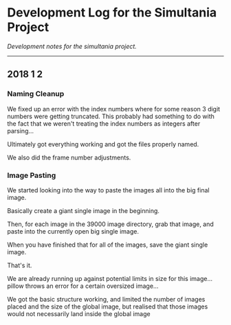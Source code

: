 # Development Log for the Simultania Project

_Development notes for the simultania project._

---

## 2018 1 2

### Naming Cleanup

We fixed up an error with the index numbers where for some reason 3 digit numbers were getting truncated. This probably had something to do with the fact that we weren't treating the index numbers as integers after parsing...

Ultimately got everything working and got the files properly named.

We also did the frame number adjustments.

### Image Pasting

We started looking into the way to paste the images all into the big final image.

Basically create a giant single image in the beginning. 

Then, for each image in the 39000 image directory, grab that image, and paste into the currently open big single image.

When you have finished that for all of the images, save the giant single image.

That's it.

We are already running up against potential limits in size for this image... pillow throws an error for a certain oversized image...

We got the basic structure working, and limited the number of images placed and the size of the global image, but realised that those images would not necessarily land inside the global image

